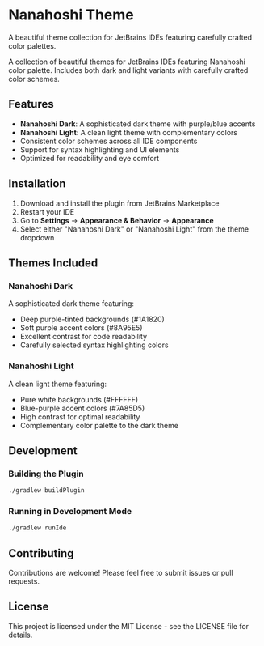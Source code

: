 # Nanahoshi Theme

A beautiful theme collection for JetBrains IDEs featuring carefully crafted color palettes.

<!-- Plugin description -->
A collection of beautiful themes for JetBrains IDEs featuring Nanahoshi color palette.
Includes both dark and light variants with carefully crafted color schemes.
<!-- Plugin description end -->

## Features

- **Nanahoshi Dark**: A sophisticated dark theme with purple/blue accents
- **Nanahoshi Light**: A clean light theme with complementary colors
- Consistent color schemes across all IDE components
- Support for syntax highlighting and UI elements
- Optimized for readability and eye comfort

## Installation

1. Download and install the plugin from JetBrains Marketplace
2. Restart your IDE
3. Go to **Settings** → **Appearance & Behavior** → **Appearance**
4. Select either "Nanahoshi Dark" or "Nanahoshi Light" from the theme dropdown

## Themes Included

### Nanahoshi Dark
A sophisticated dark theme featuring:
- Deep purple-tinted backgrounds (#1A1820)
- Soft purple accent colors (#8A95E5)
- Excellent contrast for code readability
- Carefully selected syntax highlighting colors

### Nanahoshi Light  
A clean light theme featuring:
- Pure white backgrounds (#FFFFFF)
- Blue-purple accent colors (#7A85D5)
- High contrast for optimal readability
- Complementary color palette to the dark theme

## Development

### Building the Plugin
```bash
./gradlew buildPlugin
```

### Running in Development Mode
```bash
./gradlew runIde
```

## Contributing

Contributions are welcome! Please feel free to submit issues or pull requests.

## License

This project is licensed under the MIT License - see the LICENSE file for details.